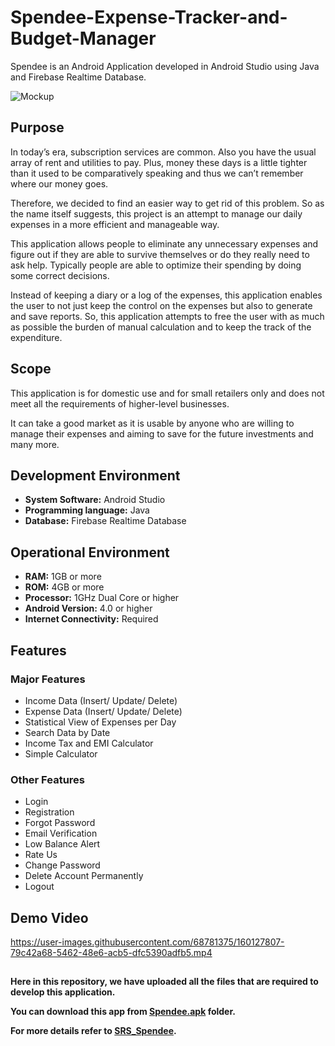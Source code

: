 # Spendee-Expense-Tracker-and-Budget-Manager
Spendee is an Android Application developed in Android Studio using Java and Firebase Realtime Database.

![Mockup](https://user-images.githubusercontent.com/68781375/124804864-60522d80-df78-11eb-8686-fd39c9cfed8a.jpg)


## Purpose
In today’s era, subscription services are common. Also you have the usual array of rent and utilities to pay. Plus, money these days is a little tighter than it used to be comparatively speaking and thus we can’t remember where our money goes.


Therefore, we decided to find an easier way to get rid of this problem. So as the name itself suggests, this project is an attempt to manage our daily expenses in a more efficient and manageable way.


This application allows people to eliminate any unnecessary expenses and figure out if they are able to survive themselves or do they really need to ask help. Typically people are able to optimize their spending by doing some correct decisions.


Instead of keeping a diary or a log of the expenses, this application enables the user to not just keep the control on the expenses but also to generate and save reports. So, this application attempts to free the user with as much as possible the burden of manual calculation and to keep the track of the expenditure.


## Scope
This application is for domestic use and for small retailers only and does not meet all the requirements of higher-level businesses.

It can take a good market as it is usable by anyone who are willing to manage their expenses and aiming to save for the future investments and many more.


## Development Environment
* __System Software:__ Android Studio
* __Programming language:__ Java
* __Database:__ Firebase Realtime Database


## Operational Environment
* __RAM:__ 1GB or more
* __ROM:__ 4GB or more
* __Processor:__ 1GHz Dual Core or higher
* __Android Version:__ 4.0 or higher
* __Internet Connectivity:__ Required


## Features
### Major Features
* Income Data (Insert/ Update/ Delete)
* Expense Data (Insert/ Update/ Delete)
* Statistical View of Expenses per Day
* Search Data by Date
* Income Tax and EMI Calculator
* Simple Calculator
### Other Features
* Login
* Registration
* Forgot Password
* Email Verification 
* Low Balance Alert
* Rate Us
* Change Password
* Delete Account Permanently
* Logout


## Demo Video

https://user-images.githubusercontent.com/68781375/160127807-79c42a68-5462-48e6-acb5-dfc5390adfb5.mp4


## 
__Here in this repository, we have uploaded all the files that are required to develop this application.__


__You can download this app from [Spendee.apk](https://github.com/Priyansh42/Spendee-Expense-Tracker-and-Budget-Manager/blob/master/Spendee.apk) folder.__


__For more details refer to [SRS_Spendee](https://github.com/Priyansh42/Spendee-Expense-Tracker-and-Budget-Manager/blob/master/SRS_Spendee.doc).__
